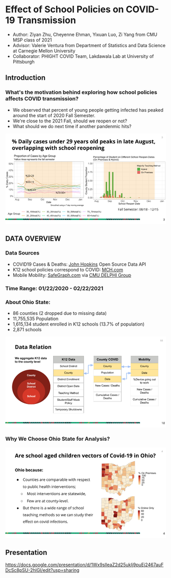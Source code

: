 

# Effect of School Policies on COVID-19 Transmission

- Author: Ziyan Zhu, Cheyenne Ehman, Yixuan Luo, Zi Yang from CMU MSP class of 2021
- Advisor: Valerie Ventura from Department of Statistics and Data Science at Carnegie Mellon University
- Collaborator: PHIGHT COVID Team, Lakdawala Lab at University of Pittsburgh

## Introduction

### What's the motivation behind exploring how school policies affects COVID transmission?
- We observed that percent of young people getting infected has peaked around the start of 2020 Fall Semester.
- We're close to the 2021 Fall, should we reopen or not? 
- What should we do next time if another pandenmic hits?

![Why schools](https://github.com/alexazhu/36726-PIGHT-COVID/blob/cdae234f25759a6ec7d711e9b3a9881be81d02b5/Presentation%20Slides/2.png)


## DATA OVERVIEW

### Data Sources
- COVID19 Cases & Deaths: [John Hopkins](https://coronavirus.jhu.edu/covid-19-daily-video) Open Source Data API
- K12 school policies correspond to COVID: [MCH.com](https://www.mchdata.com/covid19/schoolclosings)
- Mobile Mobility:  [SafeGraph.com](https://www.safegraph.com/) via [CMU DELPHI Group](https://delphi.cmu.edu/covidcast/) 


### Time Range: 01/22/2020 - 02/22/2021

### About Ohio State:
- 86 counties (2 dropped due to missing data)
- 11,755,535 Population 
- 1,615,134 student enrolled in K12 schools (13.7% of population)
- 2,871 schools

![Data Relation](https://github.com/alexazhu/36726-PIGHT-COVID/blob/1f7f1b266ffb68fe20fe465aa7d576b5bb345a20/Presentation%20Slides/1.png)

### Why We Choose Ohio State for Analysis?

![Why ohio](https://github.com/alexazhu/36726-PIGHT-COVID/blob/1f7f1b266ffb68fe20fe465aa7d576b5bb345a20/Presentation%20Slides/3.png)

## Presentation

https://docs.google.com/presentation/d/1Wx9slleaZ2d25ukIj9puEj2467auFDcSc8pSU-2hlGI/edit?usp=sharing


